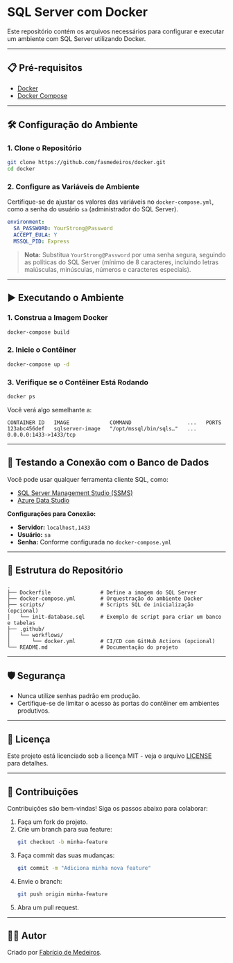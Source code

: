 # SQL Server com Docker

Este repositório contém os arquivos necessários para configurar e executar um ambiente com SQL Server utilizando Docker.

---

## 📋 Pré-requisitos

- [Docker](https://www.docker.com/get-started)
- [Docker Compose](https://docs.docker.com/compose/)

---

## 🛠️ Configuração do Ambiente

### 1. Clone o Repositório
```bash
git clone https://github.com/fasmedeiros/docker.git
cd docker
```

### 2. Configure as Variáveis de Ambiente
Certifique-se de ajustar os valores das variáveis no `docker-compose.yml`, como a senha do usuário `sa` (administrador do SQL Server).

```yaml
environment:
  SA_PASSWORD: YourStrong@Password
  ACCEPT_EULA: Y
  MSSQL_PID: Express
```

> **Nota:** Substitua `YourStrong@Password` por uma senha segura, seguindo as políticas do SQL Server (mínimo de 8 caracteres, incluindo letras maiúsculas, minúsculas, números e caracteres especiais).

---

## ▶️ Executando o Ambiente

### 1. Construa a Imagem Docker
```bash
docker-compose build
```

### 2. Inicie o Contêiner
```bash
docker-compose up -d
```

### 3. Verifique se o Contêiner Está Rodando
```bash
docker ps
```

Você verá algo semelhante a:
```
CONTAINER ID   IMAGE             COMMAND                  ...   PORTS
123abc456def   sqlserver-image   "/opt/mssql/bin/sqls…"   ...   0.0.0.0:1433->1433/tcp
```

---

## 🧪 Testando a Conexão com o Banco de Dados

Você pode usar qualquer ferramenta cliente SQL, como:

- [SQL Server Management Studio (SSMS)](https://learn.microsoft.com/pt-br/sql/ssms/download-sql-server-management-studio-ssms)
- [Azure Data Studio](https://learn.microsoft.com/pt-br/sql/azure-data-studio/download)

**Configurações para Conexão:**
- **Servidor:** `localhost,1433`
- **Usuário:** `sa`
- **Senha:** Conforme configurada no `docker-compose.yml`

---

## 📂 Estrutura do Repositório

```
.
├── Dockerfile                # Define a imagem do SQL Server
├── docker-compose.yml        # Orquestração do ambiente Docker
├── scripts/                  # Scripts SQL de inicialização (opcional)
│   └── init-database.sql     # Exemplo de script para criar um banco e tabelas
├── .github/
│   └── workflows/
│       └── docker.yml        # CI/CD com GitHub Actions (opcional)
└── README.md                 # Documentação do projeto
```

---

## 🛡️ Segurança

- Nunca utilize senhas padrão em produção.
- Certifique-se de limitar o acesso às portas do contêiner em ambientes produtivos.

---

## 📄 Licença

Este projeto está licenciado sob a licença MIT - veja o arquivo [LICENSE](LICENSE) para detalhes.

---

## 🤝 Contribuições

Contribuições são bem-vindas! Siga os passos abaixo para colaborar:

1. Faça um fork do projeto.
2. Crie um branch para sua feature:
   ```bash
   git checkout -b minha-feature
   ```
3. Faça commit das suas mudanças:
   ```bash
   git commit -m "Adiciona minha nova feature"
   ```
4. Envie o branch:
   ```bash
   git push origin minha-feature
   ```
5. Abra um pull request.

---

## 🧑‍💻 Autor

Criado por [Fabrício de Medeiros](https://github.com/fasmedeiros).

